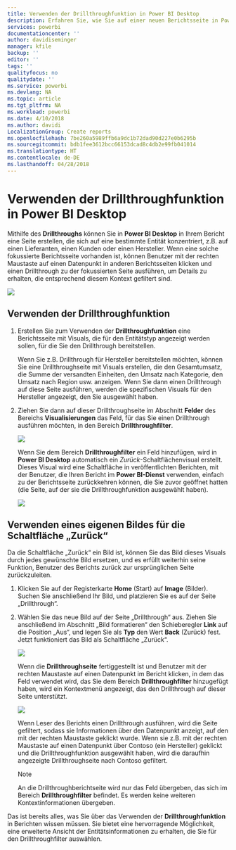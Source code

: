 ```yaml
---
title: Verwenden der Drillthroughfunktion in Power BI Desktop
description: Erfahren Sie, wie Sie auf einer neuen Berichtsseite in Power BI Desktop Drilldowns in Daten ausführen.
services: powerbi
documentationcenter: ''
author: davidiseminger
manager: kfile
backup: ''
editor: ''
tags: ''
qualityfocus: no
qualitydate: ''
ms.service: powerbi
ms.devlang: NA
ms.topic: article
ms.tgt_pltfrm: NA
ms.workload: powerbi
ms.date: 4/10/2018
ms.author: davidi
LocalizationGroup: Create reports
ms.openlocfilehash: 7be260a5989ffb6a9dc1b72dad90d227e0b6295b
ms.sourcegitcommit: bdb1fee3612bcc66153dcad8c4db2e99fb041014
ms.translationtype: HT
ms.contentlocale: de-DE
ms.lasthandoff: 04/28/2018
---
```

# <a name="use-drillthrough-in-power-bi-desktop"></a>Verwenden der Drillthroughfunktion in Power BI Desktop
Mithilfe des **Drillthroughs** können Sie in **Power BI Desktop** in Ihrem Bericht eine Seite erstellen, die sich auf eine bestimmte Entität konzentriert, z.B. auf einen Lieferanten, einen Kunden oder einen Hersteller. Wenn eine solche fokussierte Berichtsseite vorhanden ist, können Benutzer mit der rechten Maustaste auf einen Datenpunkt in anderen Berichtsseiten klicken und einen Drillthrough zu der fokussierten Seite ausführen, um Details zu erhalten, die entsprechend diesem Kontext gefiltert sind.

![](media/desktop-drillthrough/drillthrough_01.png)

## <a name="using-drillthrough"></a>Verwenden der Drillthroughfunktion
1. Erstellen Sie zum Verwenden der **Drillthroughfunktion** eine Berichtsseite mit Visuals, die für den Entitätstyp angezeigt werden sollen, für die Sie den Drillthrough bereitstellen. 

    Wenn Sie z.B. Drillthrough für Hersteller bereitstellen möchten, können Sie eine Drillthroughseite mit Visuals erstellen, die den Gesamtumsatz, die Summe der versandten Einheiten, den Umsatz nach Kategorie, den Umsatz nach Region usw. anzeigen. Wenn Sie dann einen Drillthrough auf diese Seite ausführen, werden die spezifischen Visuals für den Hersteller angezeigt, den Sie ausgewählt haben.

2. Ziehen Sie dann auf dieser Drillthroughseite im Abschnitt **Felder** des Bereichs **Visualisierungen** das Feld, für das Sie einen Drillthrough ausführen möchten, in den Bereich **Drillthroughfilter**.

    ![](media/desktop-drillthrough/drillthrough_02.png)

    Wenn Sie dem Bereich **Drillthroughfilter** ein Feld hinzufügen, wird in **Power BI Desktop** automatisch ein *Zurück*-Schaltflächenvisual erstellt. Dieses Visual wird eine Schaltfläche in veröffentlichten Berichten, mit der Benutzer, die Ihren Bericht im **Power BI-Dienst** verwenden, einfach zu der Berichtsseite zurückkehren können, die Sie zuvor geöffnet hatten (die Seite, auf der sie die Drillthroughfunktion ausgewählt haben).

    ![](media/desktop-drillthrough/drillthrough_03.png)

## <a name="use-your-own-image-for-a-back-button"></a>Verwenden eines eigenen Bildes für die Schaltfläche „Zurück“    
 Da die Schaltfläche „Zurück“ ein Bild ist, können Sie das Bild dieses Visuals durch jedes gewünschte Bild ersetzen, und es erfüllt weiterhin seine Funktion, Benutzer des Berichts zurück zur ursprünglichen Seite zurückzuleiten.

1. Klicken Sie auf der Registerkarte **Home** (Start) auf **Image** (Bilder). Suchen Sie anschließend Ihr Bild, und platzieren Sie es auf der Seite „Drillthrough“.
2. Wählen Sie das neue Bild auf der Seite „Drillthrough“ aus. Ziehen Sie anschließend im Abschnitt „Bild formatieren“ den Schieberegler **Link** auf die Position „Aus“, und legen Sie als **Typ** den Wert **Back** (Zurück) fest. Jetzt funktioniert das Bild als Schaltfläche „Zurück“.

    ![](media/desktop-drillthrough/drillthrough_05.png)

    Wenn die **Drillthroughseite** fertiggestellt ist und Benutzer mit der rechten Maustaste auf einen Datenpunkt im Bericht klicken, in dem das Feld verwendet wird, das Sie dem Bereich **Drillthroughfilter** hinzugefügt haben, wird ein Kontextmenü angezeigt, das den Drillthrough auf dieser Seite unterstützt.

    ![](media/desktop-drillthrough/drillthrough_04.png)

    Wenn Leser des Berichts einen Drillthrough ausführen, wird die Seite gefiltert, sodass sie Informationen über den Datenpunkt anzeigt, auf den mit der rechten Maustaste geklickt wurde. Wenn sie z.B. mit der rechten Maustaste auf einen Datenpunkt über Contoso (ein Hersteller) geklickt und die Drillthroughfunktion ausgewählt haben, wird die daraufhin angezeigte Drillthroughseite nach Contoso gefiltert.

    > [!NOTE]
    > An die Drillthroughberichtseite wird nur das Feld übergeben, das sich im Bereich **Drillthroughfilter** befindet. Es werden keine weiteren Kontextinformationen übergeben.
    > 
    > 

Das ist bereits alles, was Sie über das Verwenden der **Drillthroughfunktion** in Berichten wissen müssen. Sie bietet eine hervorragende Möglichkeit, eine erweiterte Ansicht der Entitätsinformationen zu erhalten, die Sie für den Drillthroughfilter auswählen.

